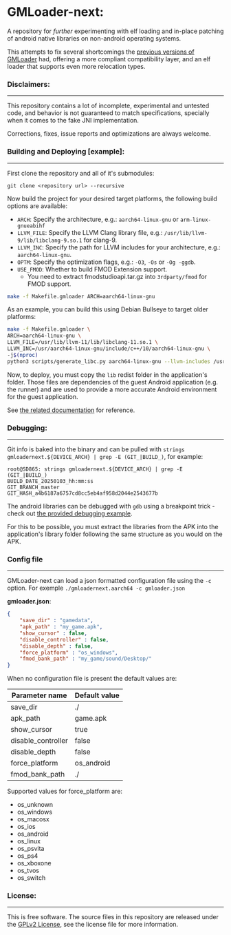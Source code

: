 # GMLoader-next:
A repository for _further_ experimenting with elf loading and in-place patching of android native libraries on non-android operating systems.

This attempts to fix several shortcomings the [previous versions of GMLoader](https://github.com/JohnnyonFlame/droidports) had, offering a more compliant compatibility layer, and an elf loader that supports even more relocation types.

### Disclaimers:
-----
This repository contains a lot of incomplete, experimental and untested code, and behavior is not guaranteed to match specifications, specially when it comes to the fake JNI implementation.

Corrections, fixes, issue reports and optimizations are always welcome.


### Building and Deploying [example]:
-----

First clone the repository and all of it's submodules:

`git clone <repository url> --recursive`

Now build the project for your desired target platforms, the following build options are available:

- `ARCH`: Specify the architecture, e.g.: `aarch64-linux-gnu` or `arm-linux-gnueabihf`
- `LLVM_FILE`: Specify the LLVM Clang library file, e.g.: `/usr/lib/llvm-9/lib/libclang-9.so.1` for clang-9.
- `LLVM_INC`: Specify the path for LLVM includes for your architecture, e.g.: `aarch64-linux-gnu`.
- `OPTM`: Specify the optimization flags, e.g.: `-O3`, `-Os` or `-Og -ggdb`.
- `USE_FMOD`: Whether to build FMOD Extension support.
    - You need to extract fmodstudioapi.tar.gz into `3rdparty/fmod` for FMOD support.

```bash
make -f Makefile.gmloader ARCH=aarch64-linux-gnu
```

As an example, you can build this using Debian Bullseye to target older platforms:

```bash
make -f Makefile.gmloader \
ARCH=aarch64-linux-gnu \
LLVM_FILE=/usr/lib/llvm-11/lib/libclang-11.so.1 \
LLVM_INC=/usr/aarch64-linux-gnu/include/c++/10/aarch64-linux-gnu \
-j$(nproc)
python3 scripts/generate_libc.py aarch64-linux-gnu --llvm-includes /usr/aarch64-linux-gnu/include/c++/10/aarch64-linux-gnu --llvm-library-file "/usr/lib/llvm-11/lib/libclang-11.so.1"
```

Now, to deploy, you must copy the `lib` redist folder in the application's folder. Those files are dependencies of the guest Android application (e.g. the runner) and are used to provide
a more accurate Android environment for the guest application.

See [the related documentation](lib/README) for reference.

### Debugging:
-----
Git info is baked into the binary and can be pulled with `strings gmloadernext.${DEVICE_ARCH} | grep -E (GIT_|BUILD_)`, for example:
```
root@SD865: strings gmloadernext.${DEVICE_ARCH} | grep -E (GIT_|BUILD_)
BUILD_DATE_20250103_hh:mm:ss
GIT_BRANCH_master
GIT_HASH_a4b6187a6757cd8cc5eb4af958d2044e2543677b
```

The android libraries can be debugged with `gdb` using a breakpoint trick - check out [the provided debugging example](debug.gdb).

For this to be possible, you must extract the libraries from the APK into the application's library folder following the same structure as you would on the APK.

### Config file
-----
GMLoader-next can load a json formatted configuration file using the `-c` option. For exemple `./gmloadernext.aarch64 -c gmloader.json`

**gmloader.json**:
```json
{
    "save_dir" : "gamedata",
    "apk_path" : "my_game.apk",
    "show_cursor" : false,
    "disable_controller" : false,
    "disable_depth" : false,
    "force_platform" : "os_windows",
    "fmod_bank_path" : "my_game/sound/Desktop/"
}
```

When no configuration file is present the default values are:

| Parameter name     | Default value |
|--------------------|---------------|
| save_dir           | ./            |
| apk_path           | game.apk      |
| show_cursor        | true          |
| disable_controller | false         |
| disable_depth      | false         |
| force_platform     | os_android    |
| fmod_bank_path     | ./            |

Supported values for force_platform are:
- os_unknown
- os_windows
- os_macosx
- os_ios
- os_android
- os_linux
- os_psvita
- os_ps4
- os_xboxone
- os_tvos
- os_switch

### License:
-----
This is free software. The source files in this repository are released under the [GPLv2 License](LICENSE.md), see the license file for more information.
